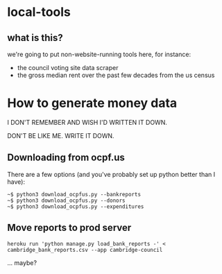 # local-tools

## what is this?

we're going to put non-website-running tools here, for instance:
- the council voting site data scraper
- the gross median rent over the past few decades from the us census

# How to generate money data

I DON'T REMEMBER AND WISH I'D WRITTEN IT DOWN.

DON'T BE LIKE ME.
WRITE IT DOWN.

## Downloading from ocpf.us

There are a few options (and you've probably set up python better than I have):

```
~$ python3 download_ocpfus.py --bankreports
~$ python3 download_ocpfus.py --donors
~$ python3 download_ocpfus.py --expenditures
```

## Move reports to prod server

```
heroku run 'python manage.py load_bank_reports -' < cambridge_bank_reports.csv --app cambridge-council
```

... maybe?
